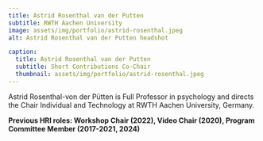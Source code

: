 ```yaml
---
title: Astrid Rosenthal van der Putten
subtitle: RWTH Aachen University
image: assets/img/portfolio/astrid-rosenthal.jpeg
alt: Astrid Rosenthal van der Putten headshot

caption:
  title: Astrid Rosenthal van der Putten
  subtitle: Short Contributions Co-Chair
  thumbnail: assets/img/portfolio/astrid-rosenthal.jpeg
---
```


Astrid Rosenthal-von der Pütten is Full Professor in psychology and directs the Chair Individual and Technology at RWTH Aachen University, Germany. 


**Previous HRI roles: Workshop Chair (2022), Video Chair (2020), Program Committee Member (2017-2021, 2024)**
